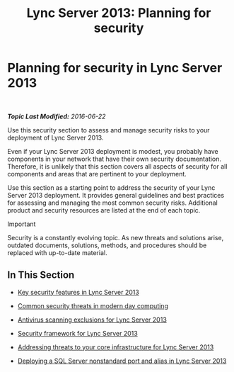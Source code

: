 ﻿---
title: 'Lync Server 2013: Planning for security'
TOCTitle: Planning for security
ms:assetid: 17eeba87-cafa-4e9b-852d-c017a7d10d59
ms:mtpsurl: https://technet.microsoft.com/en-us/library/Dn342827(v=OCS.15)
ms:contentKeyID: 56107267
ms.date: 06/22/2016
mtps_version: v=OCS.15
---

<div data-xmlns="http://www.w3.org/1999/xhtml">

<div class="topic" data-xmlns="http://www.w3.org/1999/xhtml" data-msxsl="urn:schemas-microsoft-com:xslt" data-cs="http://msdn.microsoft.com/en-us/">

<div data-asp="http://msdn2.microsoft.com/asp">

# Planning for security in Lync Server 2013

</div>

<div id="mainSection">

<div id="mainBody">

<span> </span>

_**Topic Last Modified:** 2016-06-22_

Use this security section to assess and manage security risks to your deployment of Lync Server 2013.

Even if your Lync Server 2013 deployment is modest, you probably have components in your network that have their own security documentation. Therefore, it is unlikely that this section covers all aspects of security for all components and areas that are pertinent to your deployment.

Use this section as a starting point to address the security of your Lync Server 2013 deployment. It provides general guidelines and best practices for assessing and managing the most common security risks. Additional product and security resources are listed at the end of each topic.

<div class="alert">


> [!IMPORTANT]
> Security is a constantly evolving topic. As new threats and solutions arise, outdated documents, solutions, methods, and procedures should be replaced with up-to-date material.



</div>

<div>

## In This Section

  - [Key security features in Lync Server 2013](lync-server-2013-key-security-features.md)

  - [Common security threats in modern day computing](lync-server-2013-common-security-threats-in-modern-day-computing.md)

  - [Antivirus scanning exclusions for Lync Server 2013](lync-server-2013-antivirus-scanning-exclusions.md)

  - [Security framework for Lync Server 2013](lync-server-2013-security-framework-for-lync-server.md)

  - [Addressing threats to your core infrastructure for Lync Server 2013](lync-server-2013-addressing-threats-to-your-core-infrastructure.md)

  - [Deploying a SQL Server nonstandard port and alias in Lync Server 2013](deploying-a-sql-server-nonstandard-port-and-alias-in-lync-server-2013.md)

</div>

</div>

<span> </span>

</div>

</div>

</div>

